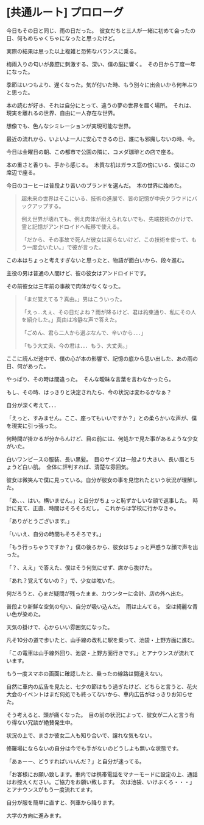 # [共通ルート] プロローグ
  
今日もその日と同じ、雨の日だった。　彼女だちと三人が一緒に初めて会ったの日、何もめちゃくちゃになったと思ったけど。  
  
実際の結果は思った以上複雑と恐怖なバランスに乗る。  
  
梅雨入りの匂いが鼻腔に刺激する、深い、僕の脳に響く。　その日から丁度一年になった。  
  
季節はいつもより、遅くなった。気が付いた時、もう別々に出会いから何年ぶりと思った。  
  
本の読むが好き、それは自分にとって、違うの夢の世界を届く場所。　それは、現実を離れるの世界、自由に一人存在な世界。 
  
想像でも、色んなシミレーションが実現可能な世界。  
  
最近の流れから、いよいよ一人に安心できるの日、誰にも邪魔しないの時、今。  
  
今日は金曜日の朝、この都市で公園の隣に、コメダ珈琲との店で座る。  
  
本の重さと香りも、手から感じる。　木質な机はガラス窓の傍にいる、僕はこの席辺で座る。  
  
今日のコーヒーは普段より苦いのブランドを選んだ。　本の世界に始めた。  
  
> 超未来の世界はそこにいる、技術の進展で、皆の記憶が中央クラウドにバックアップする。  
>  
> 例え世界が壊れても、例え肉体が耐えられないでも、先端技術のかけで、霊と記憶がアンドロイドへ転移で使える。  
>  
> 「だから、その事故で死んだ彼女は戻らないけど、この技術を使って、もう一度会いたい。」で彼が言った。  
  
この本はちょっと考えすぎないと思ったと、物語が面白いから、段々進む。  
  
主役の男は普通の人間けど、彼の彼女はアンドロイドです。  
  
その前彼女は三年前の事故で肉体がなくなった。  
  
> 「まだ覚えてる？真由。」男はこういった。
>  
> 「えっ...えぇ、その日だよね？雨が降るけど、君は約束通り、私にその人を紹介した。」真由は冷静な声で答えた。
>  
> 「ごめん、君ら二人から選ぶなんで、辛いから．．．」
>  
> 「もう大丈夫、今の君は．．．もう、大丈夫。」
  
ここに読んだ途中で、僕の心が本の影響で、記憶の底から思い出した、あの雨の日、何があった。  
  
やっぱり、その時は間違った。　そんな曖昧な言葉を言わなかったら。  

もし、その時、はっきりと決定されたら、今の状況は変わるかなぁ？  
  
自分が深く考えて．．．  
   
「えっと、すみません。ここ、座ってもいいですか？」との柔らかいな声が、僕を現実に引っ張った。  
  
何時間が掛かるが分からんけど、目の前には、何処かで見た事があるような少女がいた。  
  
白いワンピースの服装、長い黒髪。　目のサイズは一般より大きい、長い眉とちょうど白い肌。　全体に評判すれば、清楚な雰囲気。  
  
彼女は微笑んで僕に見っている。自分が彼女の事を見惚れたという状況が理解した。  
  
「あ、、、はい。構いません。」と自分がちょっと恥ずかしいな顔で返事した。　時計に見て、正直、時間はそろそろだし。　これからは学校に行かなきゃ。  
  
「ありがとうございます。」  
  
「いいえ、自分の時間もそろそろです。」  
  
「もう行っちゃうですか？」僕の後ろから、彼女はちょっと戸惑うな顔で声を出った。  
  
「？、ええ」で答えた、僕はそう何気にせず、席から抜けた。  
  
「あれ？覚えてないの？」で、少女は呟いた。  
  
何だろうと、心まだ疑問が残ったまま、カウンターに会計、店の外へ出た。  
  
普段より新鮮な空気の匂い、自分が吸い込んだ。　雨は止んてる。　空は綺麗な青い色が染めた。  
  
天気の掛けで、心からいい雰囲気になった。  
  
凡そ10分の道で歩いたと、山手線の改札に駅を乗って、池袋・上野方面に進む。  
  
「この電車は山手線外回り、池袋・上野方面行きです。」とアナウンスが流れています。  
  
もう一度スマホの画面に確認したと、乗ったの線路は間違えない。  
  
自然に車内の広告を見たと、七夕の節はもう過ぎたけど、どちらと言うと、花火大会のイベントはまだ何処でも終ってないから、車内広告がはっきりお知らせた。  
    
そう考えると、頭が痛くなった。　目の前の状況によって、彼女が二人と言う有り得ない冗談が絶賛発生中。  
  
状況の上で、まさか彼女二人も知り合いで、譲れな気もない。  
  
修羅場にならないの自分は今でも手がないのどうしよも無いな状態です。  
  
「あぁーー、どうすればいいんだ？」と自分が迷ってる。  

「お客様にお願い致します。車内では携帯電話をマナーモードに設定の上、通話はお控えください。ご協力をお願い致します。　次は池袋、いけぶくろ・・・」とアナウンスがもう一度流れてます。  
  
自分が服を簡単に直すと、列車から降ります。  
  
大学の方向に進みます。  
